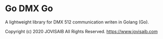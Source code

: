 # Go DMX Go

A lightweight library for DMX 512 communication writen in Golang (Go).

Copyright (c) 2020 JOVISAIB All Rights Reserved.
https://www.jovisaib.com
